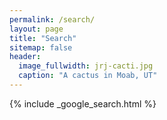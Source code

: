 ```yaml
---
permalink: /search/
layout: page
title: "Search"
sitemap: false
header:
  image_fullwidth: jrj-cacti.jpg
  caption: "A cactus in Moab, UT"
---
```


{% include _google_search.html %}
